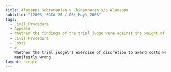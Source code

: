 ```yaml
---
title: Alagappa Subramanian v Chidambaram s/o Alagappa
subtitle: "[2003] SGCA 20 / 06\_May\_2003"
tags:
  - Civil Procedure
  - Appeals
  - Whether the findings of the trial judge were against the weight of evidence.
  - Civil Procedure
  - Costs
  - >-
    Whether the trial judge\'s exercise of discretion to award costs was
    manifestly wrong.
layout: single
---
```



